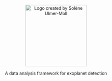 <p align="center">
<img src="https://codeberg.org/kima/kima/raw/branch/main/logo/logo.png" 
     width="200" alt="Logo created by Solène Ulmer-Moll">

<p align="center">
     A data analysis framework for exoplanet detection
</p>
</p>
